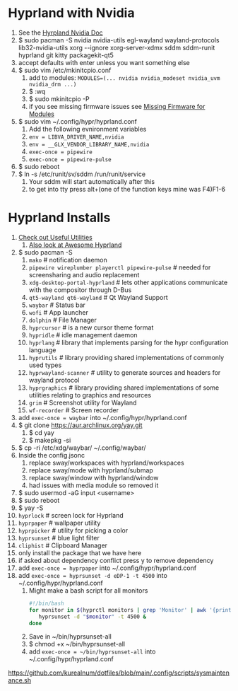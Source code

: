 # Hyprland with Nvidia
1. See the [Hyrpland Nvidia Doc](https://wiki.hyprland.org/Nvidia/)
2. $ sudo pacman -S nvidia nvidia-utils egl-wayland wayland-protocols  lib32-nvidia-utils xorg --ignore xorg-server-xdmx sddm sddm-runit hyprland git kitty packagekit-qt5 
3. accept defaults with enter unless you want something else
4. $ sudo vim /etc/mkinitcpio.conf
   1. add to modules: ```MODULES=(... nvidia nvidia_modeset nvidia_uvm nvidia_drm ...)```
   2. $ :wq
   3. $ sudo mkinitcpio -P
   4. if you see missing firmware issues see [Missing Firmware for Modules](../base-install.md#missing-firmware-for-modules)
5. $ sudo vim ~/.config/hypr/hyprland.conf
   1. Add the following evnironment variables
   2. ```env = LIBVA_DRIVER_NAME,nvidia```
   3. ```env = __GLX_VENDOR_LIBRARY_NAME,nvidia```
   4. ```exec-once = pipewire```
   5. ```exec-once = pipewire-pulse```
6. $ sudo reboot
7. $ ln -s /etc/runit/sv/sddm /run/runit/service
   1. Your sddm will start automatically after this
   2. to get into tty press alt+(one of the function keys mine was F4)F1-6

# Hyprland Installs
1. [Check out Useful Utilities](https://wiki.hyprland.org/Useful-Utilities/)
   1. [Also look at Awesome Hyprland](https://github.com/hyprland-community/awesome-hyprland)
2. $ sudo pacman -S 
   1. ```mako``` # notification daemon 
   2. ```pipewire wireplumber playerctl pipewire-pulse``` # needed for screensharing and audio replacement
   3. ```xdg-desktop-portal-hyprland``` # lets other applications communicate with the compositor through D-Bus
   4. ```qt5-wayland qt6-wayland``` # Qt Wayland Support
   5. ```waybar``` # Status bar
   6. ```wofi``` # App launcher
   7. ```dolphin``` # File Manager
   8. ```hyprcursor``` # is a new cursor theme format
   9. ```hypridle``` # idle management daemon
   10. ```hyprlang``` # library that implements parsing for the hypr configuration language
   11. ```hyprutils``` # library providing shared implementations of commonly used types
   12. ```hyprwayland-scanner``` # utility to generate sources and headers for wayland protocol
   13. ```hyprgraphics``` # library providing shared implementations of some utilities relating to graphics and resources
   14. ```grim``` # Screenshot utility for Wayland
   15. ```wf-recorder``` # Screen recorder
3. add ```exec-once = waybar``` into ~/.config/hypr/hyprland.conf
4. $ git clone https://aur.archlinux.org/yay.git
   1. $ cd yay
   2. $ makepkg -si
5. $ cp -ri /etc/xdg/waybar/ ~/.config/waybar/
6. Inside the config.jsonc
   1. replace sway/workspaces with hyprland/workspaces
   2. replace sway/mode with hyprland/submap
   3. replace sway/window with hyprland/window
   4. had issues with media module so removed it
7. $ sudo usermod -aG input \<username>
8. $ sudo reboot
9.  $ yay -S 
   1. ```hyprlock``` # screen lock for Hyprland
   2. ```hyprpaper``` # wallpaper utility
   3. ```hyprpicker``` # utility for picking a color
   4. ```hyprsunset``` # blue light filter
   5. ```cliphist``` # Clipboard Manager
   6. only install the package that we have here
   7. if asked about dependency conflict press y to remove dependency
10. add ```exec-once = hyprpaper``` into ~/.config/hypr/hyprland.conf
11. add ```exec-once = hyprsunset -d eDP-1 -t 4500``` into ~/.config/hypr/hyprland.conf
    1. Might make a bash script for all monitors
         ```sh
         #!/bin/bash
         for monitor in $(hyprctl monitors | grep 'Monitor' | awk '{print $2}'); do
            hyprsunset -d "$monitor" -t 4500 &
         done
         ```
    2. Save in ~/bin/hyprsunset-all
    3. $ chmod +x ~/bin/hyprsunset-all
    4. add ```exec-once = ~/bin/hyprsunset-all``` into ~/.config/hypr/hyprland.conf
   

https://github.com/kurealnum/dotfiles/blob/main/.config/scripts/sysmaintenance.sh